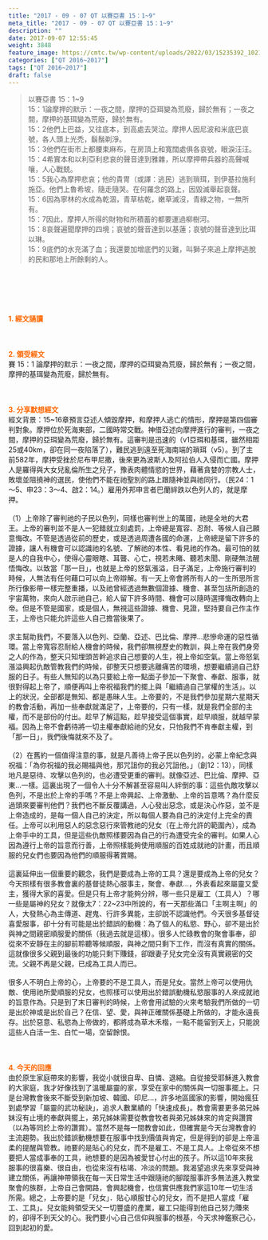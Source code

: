 ```yaml
---
title: "2017 - 09 - 07 QT 以賽亞書 15：1~9"
meta_title: "2017 - 09 - 07 QT 以賽亞書 15：1~9"
description: ""
date: 2017-09-07 12:55:45
weight: 3848
feature_image: https://cmtc.tw/wp-content/uploads/2022/03/15235392_10211799862337740_180693556567566654_o-1.webp
categories: ["QT 2016~2017"]
tags: ["QT 2016~2017"]
draft: false
---
```


<blockquote>以賽亞書 15：1~9<br />
15：1論摩押的默示：一夜之間，摩押的亞珥變為荒廢，歸於無有；一夜之間，摩押的基珥變為荒廢，歸於無有。<br />
15：2他們上巴益，又往底本，到高處去哭泣。摩押人因尼波和米底巴哀號，各人頭上光禿，鬍鬚剃淨。<br />
15：3他們在街市上都腰束麻布，在房頂上和寬闊處俱各哀號，眼淚汪汪。<br />
15：4希實本和以利亞利悲哀的聲音達到雅雜，所以摩押帶兵器的高聲喊嚷，人心戰兢。<br />
15：5我心為摩押悲哀；他的貴冑（或譯：逃民）逃到瑣珥，到伊基拉施利施亞。他們上魯希坡，隨走隨哭。在何羅念的路上，因毀滅舉起哀聲。<br />
15：6因為寧林的水成為乾涸，青草枯乾，嫩草滅沒，青綠之物，一無所有。<br />
15：7因此，摩押人所得的財物和所積蓄的都要運過柳樹河。<br />
15：8哀聲遍聞摩押的四境；哀號的聲音達到以基蓮；哀號的聲音達到比珥以琳。<br />
15：9底們的水充滿了血；我還要加增底們的災難，叫獅子來追上摩押逃脫的民和那地上所餘剩的人。</blockquote><br />
&nbsp;<br />
<br />
&nbsp;<br />
<br />
<span style="color: #ff6600;"><strong>1. </strong><strong>經文誦讀</strong></span><br />
<br />
<span style="color: #ff6600;"><strong> </strong></span><br />
<br />
<span style="color: #ff6600;"><strong>2. </strong><strong>領受經文<br />
</strong></span>賽 15：1 論摩押的默示：一夜之間，摩押的亞珥變為荒廢，歸於無有；一夜之間，摩押的基珥變為荒廢，歸於無有。<br />
<br />
&nbsp;<br />
<br />
<span style="color: #ff6600;"><strong>3. 分享默想經文<br />
</strong></span>經文背景：15~16章預言亞述人傾毀摩押，和摩押人逃亡的情形，摩押是第四個審判對象。摩押位於死海東部，二國時常交戰。神借亞述向摩押進行的審判，一夜之間，摩押的亞珥變為荒廢，歸於無有。這審判是迅速的（v1亞珥和基珥，雖然相距25或40km，卻在同一夜陷落了），難民逃到遠至死海南端的瑣珥（v5）。到了主前582年，摩押受挫於尼布甲尼撒，後來更為波斯人及阿拉伯人入侵而亡國。摩押人是羅得與大女兒亂倫所生之兒子，豫表肉體情慾的世界，藉著貪婪的宗教人士，敗壞並阻撓神的選民，使他們不能在祂聖別的路上跟隨神並與祂同行。（民24：1～5、申23：3～4、啟2：14。）雇用外邦申言者巴蘭絆跌以色列人的，就是摩押。<br />
<br />
（1）上帝除了審判祂的子民以色列，同樣也審判世上的萬國，祂是全地的大君王。上帝的審判並不是人一犯錯就立刻處罰，上帝總是寬容、忍耐、等候人自己願意悔改。不管是透過從前的歷史，或是透過周遭各國的命運，上帝總是留下許多的證據，讓人有機會可以認識祂的名號、了解祂的本性、看見祂的作為。最可怕的就是人的自我中心，使得心靈眼瞎、耳聾、心亡，視若未睹、聽若未聞、剛硬無法醒悟悔改。以致當「那一日」，也就是上帝的怒氣漲溢，日子滿足，上帝施行審判的時候，人無法有任何藉口可以向上帝辯解。有一天上帝會將所有人的一生所思所言所行像影帶一樣完整重播，以及祂曾經透過無數個證據、機會、甚至包括所創造的宇宙萬物，來向人啟示祂自己，給人留下許多時間、機會可以隨時選擇悔改轉向上帝。但是不管是國家，或是個人，無視這些證據、機會、見證，堅持要自己作主作王，上帝也只能允許這些人自己擔當後果了。<br />
<br />
求主幫助我們，不要落入以色列、亞蘭、亞述、巴比倫、摩押…悲慘命運的惡性循環。當上帝寬容忍耐給人機會的時候，我們卻無視歷史的教訓，與上帝在我們身旁之人的作為，整天只知埋頭苦幹追求自己想要的人生，視上帝如空氣。當上帝怒氣漲溢興起仇敵管教我們的時候，卻整天只想要逃離痛苦的環境，想要繼續過自己舒服的日子。有些人無知的以為只要給上帝一點面子參加一下聚會、奉獻、服事，就很對得起上帝了，順便再叫上帝祝福我們的擺上與「繼續過自己掌權的生活」。以上的狀況，全部都是無知、都是愚昧人生。上帝要的，不是我們參加星期六星期天的教會活動，再加一些奉獻就滿足了，上帝要的，只有一樣，就是我們全部的主權，而不是部份的付出。趁早了解這點，趁早接受這個事實，趁早順服，就越早蒙福。因為上帝不會虧待將一切主權奉獻給祂的兒女，只怕我們不肯奉獻主權，到「那一日」，我們後悔就來不及了。<br />
<br />
（2）在舊約一個值得注意的事，就是凡善待上帝子民以色列的，必蒙上帝紀念與祝福：「為你祝福的我必賜福與他，那咒詛你的我必咒詛他。」（創12：13），同樣地凡是惡待、攻擊以色列的，也必遭受更重的審判。就像亞述、巴比倫、摩押、亞東…一樣。這裏出現了一個令人十分不解甚至容易叫人絆倒的事：這些仇敵攻擊以色列，不是出於上帝的手嗎？不是上帝興起、上帝激動、上帝的旨意嗎？為什麼反過頭來要審判他們？我們也不斷反覆講過，人心發出惡念，或是決心作惡，並不是上帝造成的，是每一個人自己的決定，所以每個人要為自己的決定付上完全的責任。上帝可以利用惡人的惡念惡行來管教祂的兒女（在上帝允許的範圍內），成為上帝手中的工具，但是這些仇敵照樣要因為自己的行為遭受完全的審判。如果人心因為遵行上帝的旨意而行善，上帝照樣能夠使用順服的百姓成就祂的計畫，而且順服的兒女們也要因為他們的順服得著賞賜。<br />
<br />
這裏延伸出一個重要的觀念，我們是要成為上帝的工具？還是要成為上帝的兒女？今天照樣有很多教會裏的基督徒熱心服事主，聚會、奉獻…，外表看起來屬靈又愛主，獲得大家的喜愛。但是只有上帝才能夠分辨，哪一些只是雇工（工具人）？哪一些是屬神的兒女？就像太7：22~23中所說的，有一天那些滿口「主啊主啊」的人，大發熱心為主傳道、趕鬼、行許多異能，主卻說不認識他們。今天很多基督徒喜愛服事，卻十分有可能是出於錯誤的動機：為了個人的私慾、野心，卻不是出於與神之間親密順服愛的關係（我過去就是這樣）。很多人忙碌教會的聚會事奉，卻從來不安靜在主的腳前聆聽等候順服，與神之間只剩下工作，而沒有真實的關係。這就像很多父親到最後的功能只剩下賺錢，卻跟妻子兒女完全沒有真實親密的交流。父親不再是父親，已成為工具人而已。<br />
<br />
很多人不明白上帝的心，上帝要的不是工具人，而是兒女。當然上帝可以使用仇敵、使用祂所愛順服的兒女，也照樣可以使用出於錯誤動機私慾服事的人來成就祂的旨意作為。只是到了末日審判的時候，上帝會用試驗的火來考驗我們所做的一切是出於神或是出於自己？在信、望、愛，與神正確關係基礎上所做的，才能永遠長存。出於惡意、私慾為上帝做的，都將成為草木禾楷，一點不能留到天上，只能說這些人白活一生、白忙一場，空留餘恨。<br />
<br />
&nbsp;<br />
<br />
<span style="color: #ff6600;"><strong>4. 今天的回應<br />
</strong></span>由於原生家庭帶來的影響，我從小就很自卑、自憐、退縮。自從接受耶穌進入教會的大家庭，我才好像找到了溫暖屬靈的家，享受在家中的關係與一切服事擺上。只是台灣教會後來不斷受到新加坡、韓國、印尼…，許多地區國家的影響，開始瘋狂到處學習「屬靈的武功秘訣」，追求人數業績的「快速成長」。教會需要更多弟兄姊妹沒有止境的奉獻與擺上，弟兄姊妹需要從教會牧者與弟兄姊妹來的肯定與讚賞（以為等同於上帝的讚賞）。當然不是每一間教會如此，但確實是今天台灣教會的主流趨勢。我出於錯誤動機想要在服事中找到價值與肯定，但是得到的卻是上帝溫柔的提醒與管教。祂要的是貼心的兒女，而不是雇工、不是工具人。上帝從來不想要把人當成事奉的工具，祂想要的是因為被愛甘心付出的孩子。所以這10年來我服事的很喜樂、很自由，也從來沒有枯竭、冷淡的問題。我渴望追求先來享受與神建立關係，再讓神帶領我在每一天日常生活中跟隨祂的腳蹤服事許多無法進入教堂聚會的族群，上帝自己會開路，會興起機會，也信實供應我們家這10年一切生活所需。總之，上帝要的是「兒女」．貼心順服甘心的兒女，而不是把人當成「雇工、工具」。兒女能夠領受天父一切豐盛的產業，雇工只能得到他自己努力賺來的，卻得不到天父的心。我們要小心自己信仰與服事的根基，今天求神鑑察己心，回到起初的愛。<br />
<br />
&nbsp;
        